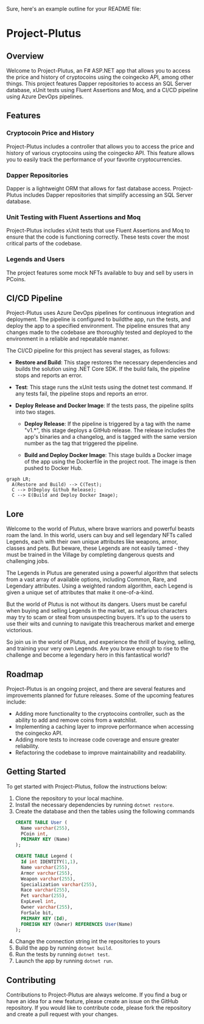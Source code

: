 Sure, here's an example outline for your README file:

# Project-Plutus

## Overview

Welcome to Project-Plutus, an F# ASP.NET app that allows you to access the price and history of cryptocoins using the coingecko API, among other things. This project features Dapper repositories to access an SQL Server database, xUnit tests using Fluent Assertions and Moq, and a CI/CD pipeline using Azure DevOps pipelines.

## Features

### Cryptocoin Price and History

Project-Plutus includes a controller that allows you to access the price and history of various cryptocoins using the coingecko API. This feature allows you to easily track the performance of your favorite cryptocurrencies.

### Dapper Repositories

Dapper is a lightweight ORM that allows for fast database access. Project-Plutus includes Dapper repositories that simplify accessing an SQL Server database.

### Unit Testing with Fluent Assertions and Moq

Project-Plutus includes xUnit tests that use Fluent Assertions and Moq to ensure that the code is functioning correctly. These tests cover the most critical parts of the codebase.

### Legends and Users

The project features some mock NFTs available to buy and sell by users in PCoins.

## CI/CD Pipeline

Project-Plutus uses Azure DevOps pipelines for continuous integration and deployment. The pipeline is configured to buildthe app, run the tests, and deploy the app to a specified environment. The pipeline ensures that any changes made to the codebase are thoroughly tested and deployed to the environment in a reliable and repeatable manner.

The CI/CD pipeline for this project has several stages, as follows:

- **Restore and Build**: This stage restores the necessary dependencies and builds the solution using .NET Core SDK. If the build fails, the pipeline stops and reports an error.

- **Test**: This stage runs the xUnit tests using the dotnet test command. If any tests fail, the pipeline stops and reports an error.

- **Deploy Release and Docker Image**: If the tests pass, the pipeline splits into two stages.

    - **Deploy Release**: If the pipeline is triggered by a tag with the name "v1.*", this stage deploys a GitHub release. The release includes the app's binaries and a changelog, and is tagged with the same version number as the tag that triggered the pipeline.

    - **Build and Deploy Docker Image**: This stage builds a Docker image of the app using the Dockerfile in the project root. The image is then pushed to Docker Hub.

```mermaid
graph LR;
  A(Restore and Build) --> C(Test);
  C --> D(Deploy Github Release);
  C --> E(Build and Deploy Docker Image);
```

## Lore

Welcome to the world of Plutus, where brave warriors and powerful beasts roam the land. In this world, users can buy and sell legendary NFTs called Legends, each with their own unique attributes like weapons, armor, classes and pets. But beware, these Legends are not easily tamed - they must be trained in the Village by completing dangerous quests and challenging jobs.

The Legends in Plutus are generated using a powerful algorithm that selects from a vast array of available options, including Common, Rare, and Legendary attributes. Using a weighted random algorithm, each Legend is given a unique set of attributes that make it one-of-a-kind.

But the world of Plutus is not without its dangers. Users must be careful when buying and selling Legends in the market, as nefarious characters may try to scam or steal from unsuspecting buyers. It's up to the users to use their wits and cunning to navigate this treacherous market and emerge victorious.

So join us in the world of Plutus, and experience the thrill of buying, selling, and training your very own Legends. Are you brave enough to rise to the challenge and become a legendary hero in this fantastical world?

## Roadmap

Project-Plutus is an ongoing project, and there are several features and improvements planned for future releases. Some of the upcoming features include:

- Adding more functionality to the cryptocoins controller, such as the ability to add and remove coins from a watchlist.
- Implementing a caching layer to improve performance when accessing the coingecko API.
- Adding more tests to increase code coverage and ensure greater reliability.
- Refactoring the codebase to improve maintainability and readability.

## Getting Started

To get started with Project-Plutus, follow the instructions below:

1. Clone the repository to your local machine.
2. Install the necessary dependencies by running `dotnet restore`.
3. Create the database and then the tables using the following commands
    ```sql
    CREATE TABLE User (
      Name varchar(255),
      PCoin int,
      PRIMARY KEY (Name)
    );
    
    CREATE TABLE Legend (
      Id int IDENTITY(1,1),
      Name varchar(255),
      Armor varchar(255),
      Weapon varchar(255),
      Specialization varchar(255),
      Race varchar(255),
      Pet varchar(255),
      ExpLevel int,
      Owner varchar(255),
      ForSale bit,
      PRIMARY KEY (Id),
      FOREIGN KEY (Owner) REFERENCES User(Name)
    );
    ```
4. Change the connection string int the repositories to yours
5. Build the app by running `dotnet build`.
6. Run the tests by running `dotnet test`.
7. Launch the app by running `dotnet run`.

## Contributing

Contributions to Project-Plutus are always welcome. If you find a bug or have an idea for a new feature, please create an issue on the GitHub repository. If you would like to contribute code, please fork the repository and create a pull request with your changes.